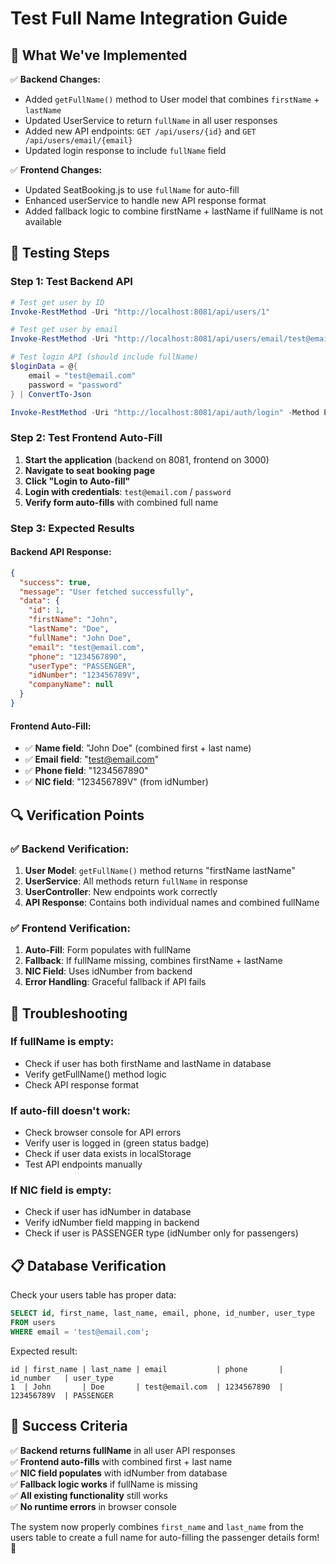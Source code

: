 # Test Full Name Integration Guide

## 🎯 **What We've Implemented**

✅ **Backend Changes:**
- Added `getFullName()` method to User model that combines `firstName` + `lastName`
- Updated UserService to return `fullName` in all user responses
- Added new API endpoints: `GET /api/users/{id}` and `GET /api/users/email/{email}`
- Updated login response to include `fullName` field

✅ **Frontend Changes:**
- Updated SeatBooking.js to use `fullName` for auto-fill
- Enhanced userService to handle new API response format
- Added fallback logic to combine firstName + lastName if fullName is not available

## 🧪 **Testing Steps**

### **Step 1: Test Backend API**

```powershell
# Test get user by ID
Invoke-RestMethod -Uri "http://localhost:8081/api/users/1"

# Test get user by email
Invoke-RestMethod -Uri "http://localhost:8081/api/users/email/test@email.com"

# Test login API (should include fullName)
$loginData = @{
    email = "test@email.com"
    password = "password"
} | ConvertTo-Json

Invoke-RestMethod -Uri "http://localhost:8081/api/auth/login" -Method POST -Body $loginData -ContentType "application/json"
```

### **Step 2: Test Frontend Auto-Fill**

1. **Start the application** (backend on 8081, frontend on 3000)
2. **Navigate to seat booking page**
3. **Click "Login to Auto-fill"**
4. **Login with credentials**: `test@email.com` / `password`
5. **Verify form auto-fills** with combined full name

### **Step 3: Expected Results**

#### **Backend API Response:**
```json
{
  "success": true,
  "message": "User fetched successfully",
  "data": {
    "id": 1,
    "firstName": "John",
    "lastName": "Doe",
    "fullName": "John Doe",
    "email": "test@email.com",
    "phone": "1234567890",
    "userType": "PASSENGER",
    "idNumber": "123456789V",
    "companyName": null
  }
}
```

#### **Frontend Auto-Fill:**
- ✅ **Name field**: "John Doe" (combined first + last name)
- ✅ **Email field**: "test@email.com"
- ✅ **Phone field**: "1234567890"
- ✅ **NIC field**: "123456789V" (from idNumber)

## 🔍 **Verification Points**

### **✅ Backend Verification:**
1. **User Model**: `getFullName()` method returns "firstName lastName"
2. **UserService**: All methods return `fullName` in response
3. **UserController**: New endpoints work correctly
4. **API Response**: Contains both individual names and combined fullName

### **✅ Frontend Verification:**
1. **Auto-Fill**: Form populates with fullName
2. **Fallback**: If fullName missing, combines firstName + lastName
3. **NIC Field**: Uses idNumber from backend
4. **Error Handling**: Graceful fallback if API fails

## 🐛 **Troubleshooting**

### **If fullName is empty:**
- Check if user has both firstName and lastName in database
- Verify getFullName() method logic
- Check API response format

### **If auto-fill doesn't work:**
- Check browser console for API errors
- Verify user is logged in (green status badge)
- Check if user data exists in localStorage
- Test API endpoints manually

### **If NIC field is empty:**
- Check if user has idNumber in database
- Verify idNumber field mapping in backend
- Check if user is PASSENGER type (idNumber only for passengers)

## 📋 **Database Verification**

Check your users table has proper data:
```sql
SELECT id, first_name, last_name, email, phone, id_number, user_type 
FROM users 
WHERE email = 'test@email.com';
```

Expected result:
```
id | first_name | last_name | email           | phone       | id_number   | user_type
1  | John       | Doe       | test@email.com  | 1234567890  | 123456789V  | PASSENGER
```

## 🎉 **Success Criteria**

✅ **Backend returns fullName** in all user API responses  
✅ **Frontend auto-fills** with combined first + last name  
✅ **NIC field populates** with idNumber from database  
✅ **Fallback logic works** if fullName is missing  
✅ **All existing functionality** still works  
✅ **No runtime errors** in browser console  

The system now properly combines `first_name` and `last_name` from the users table to create a full name for auto-filling the passenger details form! 🎉
